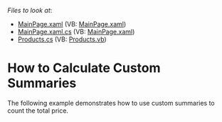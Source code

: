 <!-- default file list -->
*Files to look at*:

* [MainPage.xaml](./CS/AgDataGrid_CustomSummary/MainPage.xaml) (VB: [MainPage.xaml](./VB/AgDataGrid_CustomSummary/MainPage.xaml))
* [MainPage.xaml.cs](./CS/AgDataGrid_CustomSummary/MainPage.xaml.cs) (VB: [MainPage.xaml](./VB/AgDataGrid_CustomSummary/MainPage.xaml))
* [Products.cs](./CS/AgDataGrid_CustomSummary/Products.cs) (VB: [Products.vb](./VB/AgDataGrid_CustomSummary/Products.vb))
<!-- default file list end -->
# How to Calculate Custom Summaries


<p>The following example demonstrates how to use custom summaries to count the total price.</p>

<br/>


